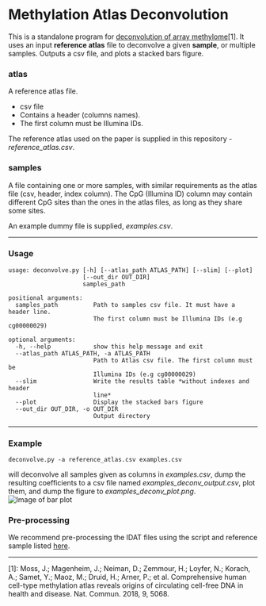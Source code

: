 # Methylation Atlas Deconvolution

This is a standalone program for [deconvolution of array methylome](https://www.nature.com/articles/s41467-018-07466-6)[1].
It uses an input **reference atlas** file to deconvolve a given **sample**, or multiple samples.
Outputs a csv file, and plots a stacked bars figure.

### atlas
A reference atlas file. 
- csv file
- Contains a header (columns names).
- The first column must be Illumina IDs.

The reference atlas used on the paper is supplied in this repository - *reference_atlas.csv*.

### samples
A file containing one or more samples, with similar requirements as the atlas file (csv, header, index column).
The CpG (Illumina ID) column may contain different CpG sites than the ones in the atlas files, as long as they share some sites.

An example dummy file is supplied, *examples.csv*.

---

### Usage

```
usage: deconvolve.py [-h] [--atlas_path ATLAS_PATH] [--slim] [--plot]
                     [--out_dir OUT_DIR]
                     samples_path

positional arguments:
  samples_path          Path to samples csv file. It must have a header line.
                        The first column must be Illumina IDs (e.g cg00000029)

optional arguments:
  -h, --help            show this help message and exit
  --atlas_path ATLAS_PATH, -a ATLAS_PATH
                        Path to Atlas csv file. The first column must be
                        Illumina IDs (e.g cg00000029)
  --slim                Write the results table *without indexes and header
                        line*
  --plot                Display the stacked bars figure
  --out_dir OUT_DIR, -o OUT_DIR
                        Output directory
```

---
### Example
```
deconvolve.py -a reference_atlas.csv examples.csv
```
will deconvolve all samples given as columns in *examples.csv*, dump the resulting coefficients to a csv file named *examples_deconv_output.csv*, plot them, and dump the figure to *examples_deconv_plot.png*.
![Image of bar plot](https://github.com/nloyfer/meth_atlas/blob/master/examples_deconv_plot.png)


### Pre-processing
We recommend pre-processing the IDAT files using the script and reference sample listed [here](https://github.com/nloyfer/meth_atlas/tree/master/pre_process#pre-processing).

------------------
[1]: Moss, J.; Magenheim, J.; Neiman, D.; Zemmour, H.; Loyfer, N.; Korach, A.; Samet, Y.; Maoz, M.; Druid, H.; Arner, P.; et al. Comprehensive human cell-type methylation atlas reveals origins of circulating cell-free DNA in health and disease. Nat. Commun. 2018, 9, 5068.
